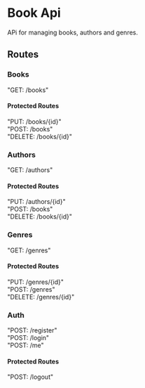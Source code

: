 # Book Api
APi for managing books, authors and genres.

## Routes


### Books
"GET: /books"

#### Protected Routes
"PUT: /books/{id}"  
"POST: /books"  
"DELETE: /books/{id}"  

### Authors
"GET: /authors"

#### Protected Routes
"PUT: /authors/{id}"  
"POST: /books"  
"DELETE: /books/{id}"  

### Genres
"GET: /genres"

#### Protected Routes
"PUT: /genres/{id}"  
"POST: /genres"  
"DELETE: /genres/{id}"  

### Auth
"POST: /register"  
"POST: /login"  
"POST: /me"  

#### Protected Routes
"POST: /logout"
